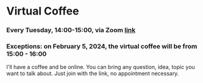 # Virtual Coffee
### Every Tuesday, 14:00-15:00, via Zoom <a href='https://univienna.zoom.us/j/93796507934?pwd=VFg5dW9JbStPUml6WFVtOWJXV3phQT09'>link</a><br>
### Exceptions: on February 5, 2024, the virtual coffee will be from 15:00 - 16:00
I'll have a coffee and be online. You can bring any question, idea, topic you want to talk about. Just join with the link, no appointment necessary.
